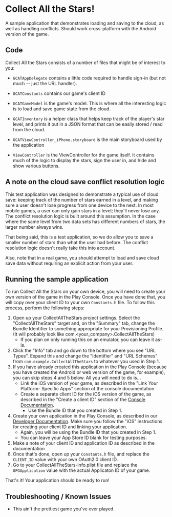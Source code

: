 # Collect All the Stars!

A sample application that demonstrates loading and saving to the cloud, as well
as handling conflicts. Should work cross-platform with the Android version of
the game.

## Code

Collect All the Stars consists of a number of files that might be of interest to
you:

* `GCATAppDelegate` contains a little code required to handle sign-in (but not
  much -- just the URL handler).

* `GCATConstants` contains our game's client ID

* `GCATGameModel` is the game's model. This is where all the interesting logic
  is to load and save game state from the cloud.

* `GCATInventory` is a helper class that helps keep track of the player's star
  level, and prints it out in a JSON format that can be easily stored / read
  from the cloud.

* `GCATViewController_iPhone.storyboard` is the main storyboard used by the
  application

* `ViewController` is the ViewController for the game itself. It contains much
  of the logic to display the stars, sign the user in, and hide and show various
  buttons.

## A note on the cloud save conflict resolution logic

This test application was designed to demonstrate a typical use of cloud save:
keeping track of the number of stars earned in a level, and making sure a user
doesn't lose progress from one device to the next. In most mobile games, a user
can only gain stars in a level; they'll never lose any. The conflict resolution
logic is built around this assumption. In the case where the same level from two
data sets has different numbers of stars, the larger number always wins.

That being said, this is a test application, so we do allow you to save a
smaller number of stars than what the user had before. The conflict resolution
logic doesn't really take this into account.

Also, note that in a real game, you should attempt to load and save cloud save
data without requiring an explicit action from your user.

## Running the sample application

To run Collect All the Stars on your own device, you will need to create your
own version of the game in the Play Console. Once you have done that, you will
copy over your client ID to your own `Constants.h` file. To follow this process,
perform the following steps:

1. Open up your CollectAllTheStars project settings. Select the "CollectAllTheStars" target and,
  on the "Summary" tab, change the Bundle Identifier to
  something appropriate for your Provisioning Profile. (It will probably look like
  com.<your_company>.CollectAllTheStars)
    * If you plan on only running this on an emulator, you can leave it as-is.
2. Click the "Info" tab and go down to the bottom where you see "URL Types". Expand
  this and change the "Identifier" and "URL Schemes" from `com.example.CollectAllTheStars` to
  whatever you used in Step 1.
3. If you have already created this application in the Play Console (because you
  have created the Android or web version of the game, for example), you can
  skip steps 4 and 5 below. All you will need to do is...
    * Link the iOS version of your game, as described in the "Link Your Platform-
      Specific Apps" section of the console documentation
    * Create a separate client ID for the iOS version of the game, as described in
      the "Create a client ID" section of the [Console Documentation](https://developers.google.com/games/services/console/enabling).
        * Use the Bundle ID that you created in Step 1.
4. Create your own application in the Play Console, as described in our [Developer
  Documentation](https://developers.google.com/games/services/console/enabling). Make
  sure you follow the "iOS" instructions for creating your client ID and linking
  your application.
    * Again, you will be using the Bundle ID that you created in Step 1.
    * You can leave your App Store ID blank for testing purposes.
5. Make a note of your client ID and application ID as described in the
  documentation
6. Once that's done, open up your `Constants.h` file, and replace the `CLIENT_ID` value
  with your own OAuth2.0 client ID.
7. Go to your CollectAllTheStars-info.plist file and replace the `GPGApplication` value with
  the actual Applicaton ID of your game.

That's it! Your application should be ready to run! 

## Troubleshooting / Known Issues

* This ain't the prettiest game you've ever played.
